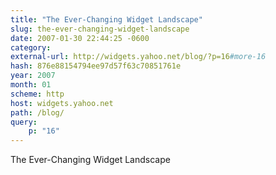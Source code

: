 ```yaml
---
title: "The Ever-Changing Widget Landscape"
slug: the-ever-changing-widget-landscape
date: 2007-01-30 22:44:25 -0600
category: 
external-url: http://widgets.yahoo.net/blog/?p=16#more-16
hash: 876e88154794ee97d57f63c70851761e
year: 2007
month: 01
scheme: http
host: widgets.yahoo.net
path: /blog/
query:
    p: "16"
---
```


The Ever-Changing Widget Landscape
